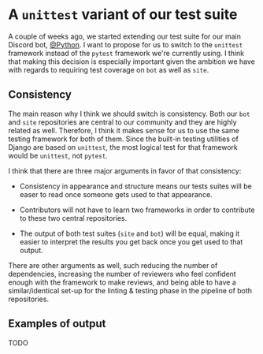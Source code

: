 # A `unittest` variant of our test suite

A couple of weeks ago, we started extending our test suite for our main Discord bot, [@Python](https://github.com/python-discord/bot). I want to propose for us to switch to the `unittest` framework instead of the `pytest` framework we're currently using. I think that making this decision is especially important given the ambition we have with regards to requiring test coverage on `bot` as well as `site`.


## Consistency

The main reason why I think we should switch is consistency. Both our `bot` and `site` repositories are central to our community and they are highly related as well. Therefore, I think it makes sense for us to use the same testing framework for both of them. Since the built-in testing utilities of Django are based on `unittest`, the most logical test for that framework would be `unittest`, not `pytest`.

I think that there are three major arguments in favor of that consistency:

- Consistency in appearance and structure means our tests suites will be easer to read once someone gets used to that appearance.

- Contributors will not have to learn two frameworks in order to contribute to these two central repositories.

- The output of both test suites (`site` and `bot`) will be equal, making it easier to interpret the results you get back once you get used to that output.

There are other arguments as well, such reducing the number of dependencies, increasing the number of reviewers who feel confident enough with the framework to make reviews, and being able to have a similar/identical set-up for the linting & testing phase in the pipeline of both repositories.

## Examples of output

TODO

